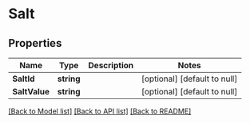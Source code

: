 # Salt

## Properties
Name | Type | Description | Notes
------------ | ------------- | ------------- | -------------
**SaltId** | **string** |  | [optional] [default to null]
**SaltValue** | **string** |  | [optional] [default to null]

[[Back to Model list]](../README.md#documentation-for-models) [[Back to API list]](../README.md#documentation-for-api-endpoints) [[Back to README]](../README.md)


